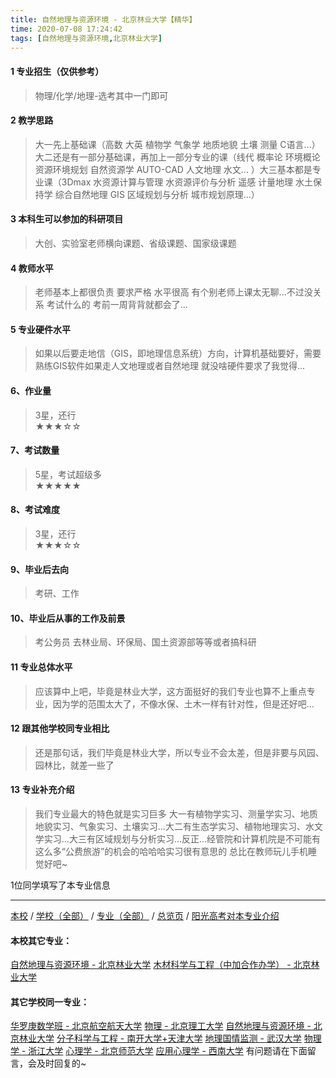 ```yaml
---
title: 自然地理与资源环境 - 北京林业大学【精华】
time: 2020-07-08 17:24:42
tags: [自然地理与资源环境,北京林业大学]
---
```

#### 1 专业招生（仅供参考）  
> 物理/化学/地理-选考其中一门即可



#### 2 教学思路  
> 大一先上基础课（高数 大英 植物学 气象学 地质地貌 土壤 测量 C语言...）大二还是有一部分基础课，再加上一部分专业的课（线代 概率论 环境概论 资源环境规划 自然资源学 AUTO-CAD 人文地理 水文... ）大三基本都是专业课（3Dmax 水资源计算与管理 水资源评价与分析 遥感 计量地理 水土保持学 综合自然地理 GIS 区域规划与分析 城市规划原理...）



#### 3 本科生可以参加的科研项目  
>  大创、实验室老师横向课题、省级课题、国家级课题



#### 4 教师水平
> 老师基本上都很负责 要求严格 水平很高 有个别老师上课太无聊...不过没关系 考试什么的 考前一周背背就都会了...



#### 5 专业硬件水平
> 如果以后要走地信（GIS，即地理信息系统）方向，计算机基础要好，需要熟练GIS软件如果走人文地理或者自然地理 就没啥硬件要求了我觉得...



#### 6、作业量
> 3星，还行  
★★★☆☆



#### 7、考试数量  
> 5星，考试超级多   
★★★★★



#### 8、考试难度  
> 3星，还行   
★★★☆☆



#### 9、毕业后去向  
> 考研、工作



#### 10、毕业后从事的工作及前景  
> 考公务员 去林业局、环保局、国土资源部等等或者搞科研



#### 11 专业总体水平 
> 应该算中上吧，毕竟是林业大学，这方面挺好的我们专业也算不上重点专业，因为学的范围太大了，不像水保、土木一样有针对性，但是还好吧...



####  12 跟其他学校同专业相比 
> 还是那句话，我们毕竟是林业大学，所以专业不会太差，但是非要与风园、园林比，就差一些了


#### 13 专业补充介绍
>    我们专业最大的特色就是实习巨多 大一有植物学实习、测量学实习、地质地貌实习、气象实习、土壤实习...大二有生态学实习、植物地理实习、水文学实习...大三有区域规划与分析实习...反正...经管院和计算机院是不可能有这么多“公费旅游”的机会的哈哈哈实习很有意思的 总比在教师玩儿手机睡觉好吧~

 1位同学填写了本专业信息
***
[本校](http://www.jianshu.com/p/a9aeedf6ac32) / [学校（全部）](http://www.jianshu.com/p/3efa6bcca419) / [专业（全部）](http://www.jianshu.com/p/2d4c6d3552c2) / [总览页](http://www.jianshu.com/p/445daeb4fa00) / [阳光高考对本专业介绍](http://gaokao.chsi.com.cn/sch/zyk/view.do?schId=73394590&specId=422637247)
#### 本校其它专业：
[自然地理与资源环境 - 北京林业大学](http://www.jianshu.com/p/b31c5bfe4f61)
[木材科学与工程（中加合作办学） - 北京林业大学](http://www.jianshu.com/p/4eb971655ae2)
#### 其它学校同一专业：
[华罗庚数学班 - 北京航空航天大学](http://www.jianshu.com/p/f523a3004e04)
[物理 - 北京理工大学](http://www.jianshu.com/p/39b1b8575f14)
[自然地理与资源环境 - 北京林业大学](http://www.jianshu.com/p/b31c5bfe4f61)
[分子科学与工程 - 南开大学+天津大学](http://www.jianshu.com/p/ef2a80f7bcd1)
[地理国情监测 - 武汉大学](http://www.jianshu.com/p/091b8174f54b)
[物理学 - 浙江大学](http://www.jianshu.com/p/425f9eb0e2db)
[心理学 - 北京师范大学](http://www.jianshu.com/p/65204f4bc5da)
[应用心理学 - 西南大学](http://www.jianshu.com/p/ac6d9c3baabd)
有问题请在下面留言，会及时回复的~